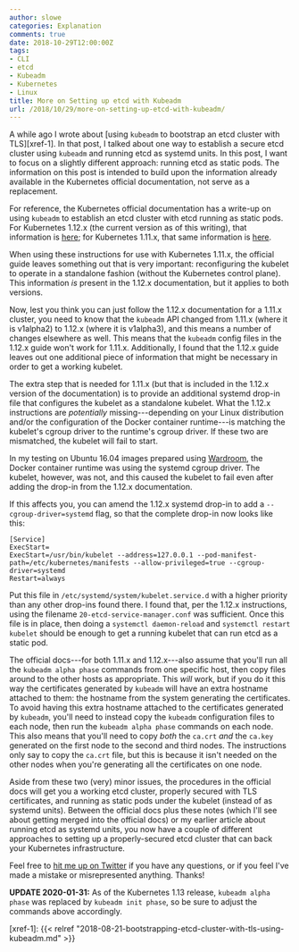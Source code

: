 ```yaml
---
author: slowe
categories: Explanation
comments: true
date: 2018-10-29T12:00:00Z
tags:
- CLI
- etcd
- Kubeadm
- Kubernetes
- Linux
title: More on Setting up etcd with Kubeadm
url: /2018/10/29/more-on-setting-up-etcd-with-kubeadm/
---
```


A while ago I wrote about [using `kubeadm` to bootstrap an etcd cluster with TLS][xref-1]. In that post, I talked about one way to establish a secure etcd cluster using `kubeadm` and running etcd as systemd units. In this post, I want to focus on a slightly different approach: running etcd as static pods. The information on this post is intended to build upon the information already available in the Kubernetes official documentation, not serve as a replacement.<!--more-->

For reference, the Kubernetes official documentation has a write-up on using `kubeadm` to establish an etcd cluster with etcd running as static pods. For Kubernetes 1.12.x (the current version as of this writing), that information is [here][link-1]; for Kubernetes 1.11.x, that same information is [here][link-2].

When using these instructions for use with Kubernetes 1.11.x, the official guide leaves something out that is very important: reconfiguring the kubelet to operate in a standalone fashion (without the Kubernetes control plane). This information _is_ present in the 1.12.x documentation, but it applies to both versions.

Now, lest you think you can just follow the 1.12.x documentation for a 1.11.x cluster, you need to know that the `kubeadm` API changed from 1.11.x (where it is v1alpha2) to 1.12.x (where it is v1alpha3), and this means a number of changes elsewhere as well. This means that the `kubeadm` config files in the 1.12.x guide won't work for 1.11.x. Additionally, I found that the 1.12.x guide leaves out one additional piece of information that might be necessary in order to get a working kubelet.

The extra step that is needed for 1.11.x (but that is included in the 1.12.x version of the documentation) is to provide an additional systemd drop-in file that configures the kubelet as a standalone kubelet. What the 1.12.x instructions are _potentially_ missing---depending on your Linux distribution and/or the configuration of the Docker container runtime---is matching the kubelet's cgroup driver to the runtime's cgroup driver. If these two are mismatched, the kubelet will fail to start.

In my testing on Ubuntu 16.04 images prepared using [Wardroom][link-3], the Docker container runtime was using the systemd cgroup driver. The kubelet, however, was not, and this caused the kubelet to fail even after adding the drop-in from the 1.12.x documentation.

If this affects you, you can amend the 1.12.x systemd drop-in to add a `--cgroup-driver=systemd` flag, so that the complete drop-in now looks like this:

```
[Service]
ExecStart=
ExecStart=/usr/bin/kubelet --address=127.0.0.1 --pod-manifest-path=/etc/kubernetes/manifests --allow-privileged=true --cgroup-driver=systemd
Restart=always
```

Put this file in `/etc/systemd/system/kubelet.service.d` with a higher priority than any other drop-ins found there. I found that, per the 1.12.x instructions, using the filename `20-etcd-service-manager.conf` was sufficient. Once this file is in place, then doing a `systemctl daemon-reload` and `systemctl restart kubelet` should be enough to get a running kubelet that can run etcd as a static pod.

The official docs---for both 1.11.x and 1.12.x---also assume that you'll run all the `kubeadm alpha phase` commands from one specific host, then copy files around to the other hosts as appropriate. This _will_ work, but if you do it this way the certificates generated by `kubeadm` will have an extra hostname attached to them: the hostname from the system generating the certificates. To avoid having this extra hostname attached to the certificates generated by `kubeadm`, you'll need to instead copy the `kubeadm` configuration files to each node, then run the `kubeadm alpha phase` commands on each node. This also means that you'll need to copy _both_ the `ca.crt` _and_ the `ca.key` generated on the first node to the second and third nodes. The instructions only say to copy the `ca.crt` file, but this is because it isn't needed on the other nodes when you're generating all the certificates on one node.

Aside from these two (very) minor issues, the procedures in the official docs will get you a working etcd cluster, properly secured with TLS certificates, and running as static pods under the kubelet (instead of as systemd units). Between the official docs plus these notes (which I'll see about getting merged into the official docs) or my earlier article about running etcd as systemd units, you now have a couple of different approaches to setting up a properly-secured etcd cluster that can back your Kubernetes infrastructure.

Feel free to [hit me up on Twitter][link-4] if you have any questions, or if you feel I've made a mistake or misrepresented anything. Thanks!

**UPDATE 2020-01-31:** As of the Kubernetes 1.13 release, `kubeadm alpha phase` was replaced by `kubeadm init phase`, so be sure to adjust the commands above accordingly.

[link-1]: https://kubernetes.io/docs/setup/independent/setup-ha-etcd-with-kubeadm/
[link-2]: https://v1-11.docs.kubernetes.io/docs/tasks/administer-cluster/setup-ha-etcd-with-kubeadm/
[link-3]: https://github.com/heptiolabs/wardroom
[link-4]: https://twitter.com/scott_lowe
[xref-1]: {{< relref "2018-08-21-bootstrapping-etcd-cluster-with-tls-using-kubeadm.md" >}}

